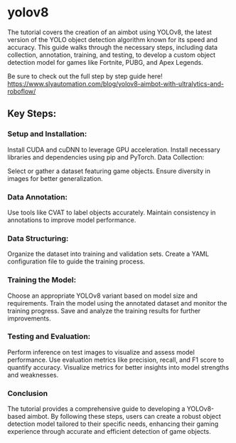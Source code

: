# yolov8

The tutorial covers the creation of an aimbot using YOLOv8, the latest version of the YOLO object detection algorithm known for its speed and accuracy. This guide walks through the necessary steps, including data collection, annotation, training, and testing, to develop a custom object detection model for games like Fortnite, PUBG, and Apex Legends.

Be sure to check out the full step by step guide here! https://www.slyautomation.com/blog/yolov8-aimbot-with-ultralytics-and-roboflow/


## Key Steps:

### Setup and Installation:

Install CUDA and cuDNN to leverage GPU acceleration.
Install necessary libraries and dependencies using pip and PyTorch.
Data Collection:

Select or gather a dataset featuring game objects.
Ensure diversity in images for better generalization.
### Data Annotation:

Use tools like CVAT to label objects accurately.
Maintain consistency in annotations to improve model performance.
### Data Structuring:

Organize the dataset into training and validation sets.
Create a YAML configuration file to guide the training process.
### Training the Model:

Choose an appropriate YOLOv8 variant based on model size and requirements.
Train the model using the annotated dataset and monitor the training progress.
Save and analyze the training results for further improvements.
### Testing and Evaluation:

Perform inference on test images to visualize and assess model performance.
Use evaluation metrics like precision, recall, and F1 score to quantify accuracy.
Visualize metrics for better insights into model strengths and weaknesses.
### Conclusion
The tutorial provides a comprehensive guide to developing a YOLOv8-based aimbot. By following these steps, users can create a robust object detection model tailored to their specific needs, enhancing their gaming experience through accurate and efficient detection of game objects.
